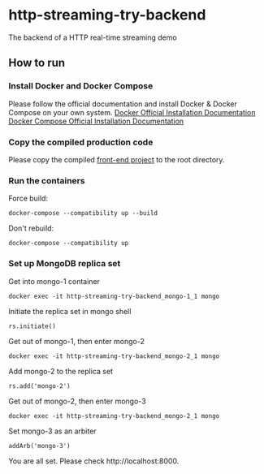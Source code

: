 # http-streaming-try-backend

The backend of a HTTP real-time streaming demo

## How to run

### Install Docker and Docker Compose

Please follow the official documentation and install Docker & Docker Compose on your own system.
[Docker Official Installation Documentation](https://docs.docker.com/engine/install/)  
[Docker Compose Official Installation Documentation](https://docs.docker.com/compose/install/)

### Copy the compiled production code

Please copy the compiled [front-end project](https://github.com/MartinMa28/http-streaming-try-frontend) to the root directory.

### Run the containers

Force build:

```
docker-compose --compatibility up --build
```

Don't rebuild:

```
docker-compose --compatibility up
```

### Set up MongoDB replica set

Get into mongo-1 container

```
docker exec -it http-streaming-try-backend_mongo-1_1 mongo
```

Initiate the replica set in mongo shell

```
rs.initiate()
```

Get out of mongo-1, then enter mongo-2

```
docker exec -it http-streaming-try-backend_mongo-2_1 mongo
```

Add mongo-2 to the replica set

```
rs.add('mongo-2')
```

Get out of mongo-2, then enter mongo-3

```
docker exec -it http-streaming-try-backend_mongo-2_1 mongo
```

Set mongo-3 as an arbiter

```
addArb('mongo-3')
```

You are all set. Please check http://localhost:8000.
